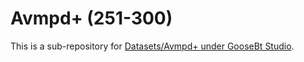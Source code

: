# Avmpd+ (251-300)

This is a sub-repository for [Datasets/Avmpd+ under GooseBt Studio](https://github.com/GooseBt-Studio/Datasets/tree/main/Avmpd%2B). 
